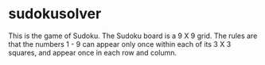 # sudokusolver
This is the game of Sudoku. The Sudoku board is a 9 X 9 grid. The rules are that the numbers 1 - 9 can appear only once within each of its 3 X 3 squares, 
and appear once in each row and column. 
